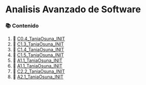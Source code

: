 # Analisis Avanzado de Software

### :books: Contenido 

1. :book:   [C0.4_TaniaOsuna_INIT](https://github.com/osunatania12/Analisis-Avanzado-Software/blob/master/C0.4_TaniaOsuna_INIT.md)
2. :book:   [C1.3_TaniaOsuna_INIT](https://github.com/osunatania12/Analisis-Avanzado-Software/blob/master/C1.3_TaniaOsuna_INIT.md)
3. :book:   [C1.4_TaniaOsuna_INIT](https://github.com/osunatania12/Analisis-Avanzado-Software/blob/master/C1.4_TaniaOsuna_INIT.md)
4. :book:   [C1.5_TaniaOsuna_INIT](https://github.com/osunatania12/Analisis-Avanzado-Software/blob/master/C1.5_TaniaOsuna_INIT.md)
5. :book:   [A1.1_TaniaOsuna_INIT](https://github.com/osunatania12/Analisis-Avanzado-Software/blob/master/A1.1_TaniaOsuna_INIT.md)
6. :book:   [A1.1_TaniaOsuna_INIT](https://github.com/osunatania12/Analisis-Avanzado-Software/blob/master/C2.1_TaniaOsuna.md)
6. :book:   [C2.2_TaniaOsuna_INIT](https://github.com/osunatania12/Analisis-Avanzado-Software/blob/master/C2.2_TaniaOsuna_INIT.md)
7. :book:   [A2.1_TaniaOsuna_INIT](https://github.com/osunatania12/Analisis-Avanzado-Software/blob/master/A2.1_TaniaOsuna_INIT.md)
